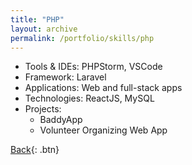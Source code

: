 ```yaml
---
title: "PHP"
layout: archive
permalink: /portfolio/skills/php
---
```


* Tools & IDEs: PHPStorm, VSCode
* Framework: Laravel
* Applications: Web and full-stack apps
* Technologies: ReactJS, MySQL
* Projects:
    * BaddyApp
    * Volunteer Organizing Web App

[Back](../skills){: .btn}